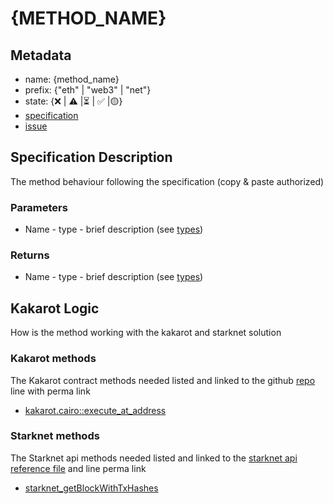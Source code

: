# {METHOD_NAME}
## Metadata
* name: {method_name}
* prefix: {"eth" | "web3" | "net"}
* state: {❌ | ⚠️ |⏳ | ✅ |🟡}
* [specification](https://ethereum.org/en/developers/docs/apis/json-rpc/#{method_name})
* [issue](https://github.com/sayajin-labs/kakarot-rpc-adapter/issues/{issue_id})
## Specification Description
The method behaviour following the specification (copy & paste authorized)
### Parameters
* Name - type - brief description (see [types](types.md))
### Returns
* Name - type - brief description (see [types](types.md))
## Kakarot Logic
How is the method working with the kakarot and starknet solution
### Kakarot methods
The Kakarot contract methods needed listed and linked to the github [repo](https://github.com/sayajin-labs/kakarot/blob/56cb71852e61b755eeeb5895f763357fce62b4d5/src/kakarot) line with perma link
* [kakarot.cairo::execute_at_address](https://github.com/sayajin-labs/kakarot/blob/56cb71852e61b755eeeb5895f763357fce62b4d5/src/kakarot/kakarot.cairo#L86)
### Starknet methods
The Starknet api methods needed listed and linked to the [starknet api reference file](https://github.com/starkware-libs/starknet-specs/blob/63bdb0fe3e7c0fd21bc47b2301528bff32980bf6/api/starknet_api_openrpc.json) and line perma link
* [starknet_getBlockWithTxHashes](https://github.com/starkware-libs/starknet-specs/blob/63bdb0fe3e7c0fd21bc47b2301528bff32980bf6/api/starknet_api_openrpc.json#L11)
